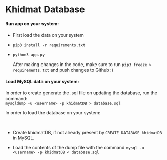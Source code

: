 # Khidmat Database

#### Run app on your system:

- First load the data on your system

- `pip3 install -r requirements.txt`

- `python3 app.py`

  After making changes in the code, make sure to run `pip3 freeze > requirements.txt` and push changes to Github :)

#### Load MySQL data on your system:

In order to create generate the .sql file on updating the database, run the command:
<br>
`mysqldump -u <username> -p khidmatDB > database.sql`

In order to load the database on your system:

<br>

- Create khidmatDB, if not already present by `CREATE DATABASE khidmatDB` in MySQL.

- Load the contents of the dump file with the command `mysql -u <username> -p khidmatDB < database.sql`

  
